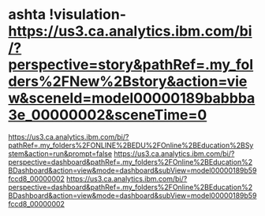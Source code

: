 # ashta !visulation-https://us3.ca.analytics.ibm.com/bi/?perspective=story&pathRef=.my_folders%2FNew%2Bstory&action=view&sceneId=model00000189babbba3e_00000002&sceneTime=0
https://us3.ca.analytics.ibm.com/bi/?pathRef=.my_folders%2FONLINE%2BEDU%2FOnline%2BEducation%2BSystem&action=run&prompt=false
https://us3.ca.analytics.ibm.com/bi/?perspective=dashboard&pathRef=.my_folders%2FOnline%2BEducation%2BDashboard&action=view&mode=dashboard&subView=model00000189b59fccd8_00000002
https://us3.ca.analytics.ibm.com/bi/?perspective=dashboard&pathRef=.my_folders%2FOnline%2BEducation%2BDashboard&action=view&mode=dashboard&subView=model00000189b59fccd8_00000002
